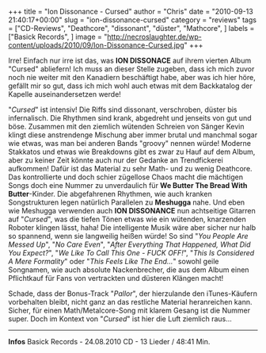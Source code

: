 +++
title = "Ion Dissonance - Cursed"
author = "Chris"
date = "2010-09-13 21:40:17+00:00"
slug = "ion-dissonance-cursed"
category = "reviews"
tags = ["CD-Reviews", "Deathcore", "dissonant", "düster", "Mathcore", ]
labels = ["Basick Records", ]
image = "http://necroslaughter.de/wp-content/uploads/2010/09/Ion-Dissonance-Cursed.jpg"
+++

Irre! Einfach nur irre ist das, was **ION DISSONACE** auf ihrem vierten Album "Cursed" abliefern! Ich muss an dieser Stelle zugeben, dass ich mich zuvor noch nie weiter mit den Kanadiern beschäftigt habe, aber was ich hier höre, gefällt mir so gut, dass ich mich wohl auch etwas mit dem Backkatalog der Kapelle auseinandersetzen werde!

"_Cursed_" ist intensiv! Die Riffs sind dissonant, verschroben, düster bis infernalisch. Die Rhythmen sind krank, abgedreht und jenseits von gut und böse. Zusammen mit den ziemlich wütenden Schreien von Sänger Kevin klingt diese anstrendenge Mischung aber immer brutal und manchmal sogar wie etwas, was man bei anderen Bands "groovy" nennen würde!
Moderne Stakkatos und etwas wie Breakdowns gibt es zwar zu Hauf auf dem Album, aber zu keiner Zeit könnte auch nur der Gedanke an Trendfickerei aufkommen! Dafür ist das Material zu sehr Math- und zu wenig Deathcore. Das kontrollierte und doch schier zügellose Chaos macht die mächtigen Songs doch eine Nummer zu unverdaulich für **We Butter The Bread With Butter**-Kinder.
Die abgefahrenen Rhythmen, wie auch kranken Songstrukturen legen natürlich Parallelen zu **Meshugga** nahe. Und eben wie Meshugga verwenden auch **ION DISSONANCE** nun achtseitige Gitarren auf "_Cursed_", was die tiefen Tönen etwas wie ein wütenden, knarzenden Roboter klingen lässt, haha!
Die intelligente Musik wäre aber sicher nur halb so spannend, wenn sie langweilig heißen würde! So sind "_You People Are Messed Up_", "_No Care Even_", "_After Everything That Happened, What Did You Expect?_", "_We Like To Call This One - FUCK OFF!_", "_This Is Considered A Mere Formality_" oder "_This Feels Like The End..._" sowohl geile Songnamen, wie auch absolute Nackenbrecher, die aus dem Album einen Pflichtkauf für Fans von vertrackten und düsteren Klängen macht!

Schade, dass der Bonus-Track "_Pallor_", der hierzulande den iTunes-Käufern vorbehalten bleibt, nicht ganz an das restliche Material heranreichen kann. Sicher, für einen Math/Metalcore-Song mit klarem Gesang ist die Nummer super. Doch im Kontext von "_Cursed_" ist hier die Luft ziemlich raus...





---
**Infos**
Basick Records - 24.08.2010
CD - 13 Lieder / 48:41 Min.
